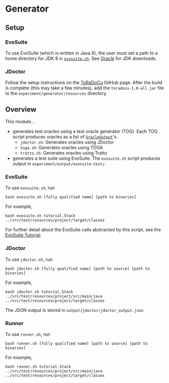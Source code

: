 # Generator

## Setup

### EvoSuite

To use EvoSuite (which is written in Java 8), the user must set a path to a home directory for JDK 8 in [`evosuite.sh`](evosuite.sh). See [Oracle](https://www.oracle.com/java/technologies/downloads/#java8-linux) for JDK downloads.

### JDoctor

Follow the setup instructions on the [ToRaDoCu](https://github.com/albertogoffi/toradocu) GitHub page. After the build is complete (this may take a few minutes), add the `toradocu-1.0-all.jar` file to the `experiment/generator/resources` directory.

## Overview

This module...

 * generates test oracles using a test oracle generator (TOG).  Each TOG script produces oracles as a list of [`OracleOutput`](../src/main/java/data/OracleOutput.java)'s.
    - `jdoctor.sh`: Generates oracles using JDoctor
    - `toga.sh`: Generates oracles using TOGA
    - `tratto.sh`: Generates oracles using Tratto
 * generates a test suite using EvoSuite.  The `evosuite.sh` script produces output in `experiment/output/evosuite-test/`.


### EvoSuite

To use `evosuite.sh`, run

```shell
bash evosuite.sh [fully qualified name] [path to binaries]
```

For example,

```shell
bash evosuite.sh tutorial.Stack ../src/test/resources/project/target/classes
```

For further detail about the EvoSuite calls abstracted by this script, see the [EvoSuite Tutorial](https://www.evosuite.org/documentation/tutorial-part-1/).

### JDoctor

To use `jdoctor.sh`, run

```shell
bash jdoctor.sh [fully qualified name] [path to source] [path to binaries]
```

For example,

```shell
bash jdoctor.sh tutorial.Stack ../src/test/resources/project/src/main/java ../src/test/resources/project/target/classes
```

The JSON output is stored in `output/jdoctor/jdoctor_output.json`.

### Runner

To use `runner.sh`, run

```shell
bash runner.sh [fully qualified name] [path to source] [path to binaries]
```

For example,

```shell
bash runner.sh tutorial.Stack ../src/test/resources/project/src/main/java ../src/test/resources/project/target/classes
```
